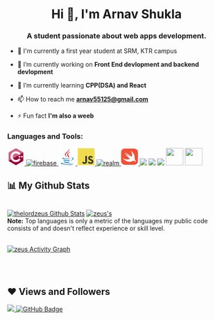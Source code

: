 <h1 align="center">Hi 👋, I'm Arnav Shukla</h1>
<h3 align="center">A student passionate about web apps development.</h3>

- 🏫 I'm currently a first year student at SRM, KTR campus

- 🔭 I’m currently working on **Front End devlopment and backend devlopment**

- 🌱 I’m currently learning **CPP(DSA) and React**

- 📫 How to reach me **arnav55125@gmail.com**

- ⚡ Fun fact **I'm also a weeb**


<h3 align="left">Languages and Tools:</h3>
<p align="left"> <a href="https://www.w3schools.com/cpp/" target="_blank"> <img src="https://raw.githubusercontent.com/devicons/devicon/master/icons/cplusplus/cplusplus-original.svg" alt="cplusplus" width="40" height="40"/> </a> <a href="https://firebase.google.com/" target="_blank"> <img src="https://www.vectorlogo.zone/logos/firebase/firebase-icon.svg" alt="firebase" width="40" height="40"/> </a> <a href="https://www.java.com" target="_blank"> <img src="https://raw.githubusercontent.com/devicons/devicon/master/icons/java/java-original.svg" alt="java" width="40" height="40"/> </a> <a href="https://developer.mozilla.org/en-US/docs/Web/JavaScript" target="_blank"> <img src="https://raw.githubusercontent.com/devicons/devicon/master/icons/javascript/javascript-original.svg" alt="javascript" width="40" height="40"/> </a> <a href="https://realm.io/" target="_blank"> <img src="https://raw.githubusercontent.com/bestofjs/bestofjs-webui/8665e8c267a0215f3159df28b33c365198101df5/public/logos/realm.svg" alt="realm" width="40" height="40"/> </a> <a href="https://developer.apple.com/swift/" target="_blank"> <img src="https://raw.githubusercontent.com/devicons/devicon/master/icons/swift/swift-original.svg" alt="swift" width="40" height="40"/> </a> 
<a href="https://getbootstrap.com/" target="_blank"><img src="https://img.icons8.com/color/48/000000/bootstrap.png"/></a>
   <a href="https://developer.mozilla.org/en-US/docs/Web/HTML" target="_blank"><img src="https://img.icons8.com/color/48/000000/html-5--v1.png"/></a>
    <a href="https://developer.mozilla.org/en-US/docs/Web/CSS/Reference" target="_blank"><img src="https://img.icons8.com/color/48/000000/css3.png"/></a>
  <a herf="https://nodejs.org/en/" target="_blank"><img src="https://img.icons8.com/color/48/000000/nodejs.png" width="40" height="40"/></a>
    <a href="https://expressjs.com" target="_blank"><img src="https://img.icons8.com/material-outlined/24/000000/js.png" width="40" height="40"/></a>
</p>

## 📊 My Github Stats

  <br/>
    <a href="https://github.com/thelordzeus/github-readme-stats"><img alt="thelordzeus Github Stats" src="https://github-readme-stats.vercel.app/api?username=thelordzeus&show_icons=true&count_private=true&theme=react&hide_border=true&bg_color=0D1117" /></a>
  <a href="https://github.com/SubhamRaoniar28/github-readme-stats"><img alt=zeus's Top Languages" src="https://github-readme-stats.vercel.app/api/top-langs/?username=thelordzeus&langs_count=8&count_private=true&layout=compact&theme=react&hide_border=true&bg_color=0D1117" /></a>
  <br/>
  <b>Note:</b> Top languages is only a metric of the languages my public code consists of and doesn't reflect experience or skill level.
                                                                        
<br/>
<br/>                                                                    

  <a href="https://github.com/thelordzeus/github-readme-activity-graph"><img alt="zeus Activity Graph" src="https://activity-graph.herokuapp.com/graph?username=thelordzeus&bg_color=0D1117&color=5BCDEC&line=5BCDEC&point=FFFFFF&hide_border=true" /></a>

<br/>
<br/>
  
## ❤ Views and Followers
<a href="https://github.com/thelordzeus/github-profile-views-counter">
    <img src="https://komarev.com/ghpvc/?username=thelordzeus">
</a>
<a href="https://github.com/thelordzeus?tab=followers"><img src="https://img.shields.io/github/followers/thelordzeus?label=Followers&style=social" alt="GitHub Badge"></a>
